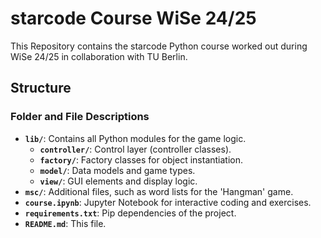 # starcode Course WiSe 24/25

This Repository contains the starcode Python course worked out during WiSe 24/25 in collaboration with TU Berlin.

## Structure

### Folder and File Descriptions

- **`lib/`**: Contains all Python modules for the game logic.
  - **`controller/`**: Control layer (controller classes).
  - **`factory/`**: Factory classes for object instantiation.
  - **`model/`**: Data models and game types.
  - **`view/`**: GUI elements and display logic.
- **`msc/`**: Additional files, such as word lists for the 'Hangman' game.
- **`course.ipynb`**: Jupyter Notebook for interactive coding and exercises.
- **`requirements.txt`**: Pip dependencies of the project.
- **`README.md`**: This file.


